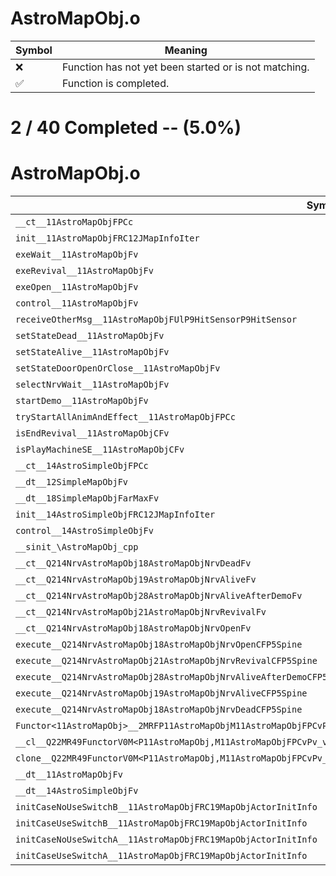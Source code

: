 # AstroMapObj.o
| Symbol | Meaning 
| ------------- | ------------- 
| :x: | Function has not yet been started or is not matching. 
| :white_check_mark: | Function is completed. 


# 2 / 40 Completed -- (5.0%)
# AstroMapObj.o
| Symbol | Decompiled? |
| ------------- | ------------- |
| `__ct__11AstroMapObjFPCc` | :x: |
| `init__11AstroMapObjFRC12JMapInfoIter` | :x: |
| `exeWait__11AstroMapObjFv` | :x: |
| `exeRevival__11AstroMapObjFv` | :x: |
| `exeOpen__11AstroMapObjFv` | :x: |
| `control__11AstroMapObjFv` | :x: |
| `receiveOtherMsg__11AstroMapObjFUlP9HitSensorP9HitSensor` | :x: |
| `setStateDead__11AstroMapObjFv` | :x: |
| `setStateAlive__11AstroMapObjFv` | :x: |
| `setStateDoorOpenOrClose__11AstroMapObjFv` | :x: |
| `selectNrvWait__11AstroMapObjFv` | :x: |
| `startDemo__11AstroMapObjFv` | :x: |
| `tryStartAllAnimAndEffect__11AstroMapObjFPCc` | :x: |
| `isEndRevival__11AstroMapObjCFv` | :x: |
| `isPlayMachineSE__11AstroMapObjCFv` | :x: |
| `__ct__14AstroSimpleObjFPCc` | :x: |
| `__dt__12SimpleMapObjFv` | :white_check_mark: |
| `__dt__18SimpleMapObjFarMaxFv` | :white_check_mark: |
| `init__14AstroSimpleObjFRC12JMapInfoIter` | :x: |
| `control__14AstroSimpleObjFv` | :x: |
| `__sinit_\AstroMapObj_cpp` | :x: |
| `__ct__Q214NrvAstroMapObj18AstroMapObjNrvDeadFv` | :x: |
| `__ct__Q214NrvAstroMapObj19AstroMapObjNrvAliveFv` | :x: |
| `__ct__Q214NrvAstroMapObj28AstroMapObjNrvAliveAfterDemoFv` | :x: |
| `__ct__Q214NrvAstroMapObj21AstroMapObjNrvRevivalFv` | :x: |
| `__ct__Q214NrvAstroMapObj18AstroMapObjNrvOpenFv` | :x: |
| `execute__Q214NrvAstroMapObj18AstroMapObjNrvOpenCFP5Spine` | :x: |
| `execute__Q214NrvAstroMapObj21AstroMapObjNrvRevivalCFP5Spine` | :x: |
| `execute__Q214NrvAstroMapObj28AstroMapObjNrvAliveAfterDemoCFP5Spine` | :x: |
| `execute__Q214NrvAstroMapObj19AstroMapObjNrvAliveCFP5Spine` | :x: |
| `execute__Q214NrvAstroMapObj18AstroMapObjNrvDeadCFP5Spine` | :x: |
| `Functor<11AstroMapObj>__2MRFP11AstroMapObjM11AstroMapObjFPCvPv_v_Q22MR49FunctorV0M<P11AstroMapObj,M11AstroMapObjFPCvPv_v>` | :x: |
| `__cl__Q22MR49FunctorV0M<P11AstroMapObj,M11AstroMapObjFPCvPv_v>CFv` | :x: |
| `clone__Q22MR49FunctorV0M<P11AstroMapObj,M11AstroMapObjFPCvPv_v>CFP7JKRHeap` | :x: |
| `__dt__11AstroMapObjFv` | :x: |
| `__dt__14AstroSimpleObjFv` | :x: |
| `initCaseNoUseSwitchB__11AstroMapObjFRC19MapObjActorInitInfo` | :x: |
| `initCaseUseSwitchB__11AstroMapObjFRC19MapObjActorInitInfo` | :x: |
| `initCaseNoUseSwitchA__11AstroMapObjFRC19MapObjActorInitInfo` | :x: |
| `initCaseUseSwitchA__11AstroMapObjFRC19MapObjActorInitInfo` | :x: |
